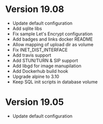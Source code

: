 # Version 19.08

- Update default configuration
- Add sqlite libs
- Fix sample Let's Encrypt configuration
- Add badges and links docker README
- Allow mapping of upload dir as volume
- Fix INET_DIST_INTERFACE
- Add travis support
- Add STUN/TURN & SIP support
- Add libgd for image manupilation
- Add Dockerhub build hook
- Upgrade alpine to 3.10
- Keep SQL init scripts in database volume

# Version 19.05

- Update default configuration
